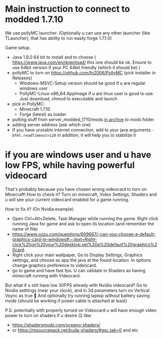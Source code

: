 # Main instruction to connect to modded 1.7.10

We use pollyMC launcher. (Optionally u can use any other launcher (like TLauncher), that has ability to run easily forge 1.7.1.0)

Game setup.
- Java 1.8.0 64 bit to install and to choose ( https://www.java.com/en/download/ this one should be ok. Ensure to use 64bit version if your PC 64bit friendly (which it should be) )
- pollyMC to turn on https://github.com/fn2006/PollyMC  (pick installer in Releases)
    - Windows-MSVC-Setup version should be good if u are regular windows user
    - PollyMC-Linux-x86_64.AppImage if u are linux user is good to use. Just download, chmod to executable and launch
- pick in PollyMC:
    - Minecraft 1.7.10
    - Forge (latest) as loader
- putting stuff from server_modded_1710/mods [in archive](https://github.com/darklab8/infra-game-servers/archive/refs/heads/master.zip) to mods folder 
- adding server address (ask which one)
- If you have unstable internet connection, add to your java arguments `-Dfml.readTimeout=120` in addition, it will help you to stabilize it

# if you are windows user and u have low FPS, while having powerful videocard

That's probably because you have chosen wrong videocard to turn on Minecraft!
How to check it?
Turn on minecraft, Video Settings, Shaders and u will see your current videocard enabled for a game running.

How to fix it? (On Nvidia example)
- Open Ctrl+Alt+Delete, Task Manager while running the game. Right click running Java for game and ask to open its location (and remember the name of file) 
- https://www.ozzu.com/questions/609667/-can-you-choose-a-default-graphics-card-in-windows#:~:text=Right-click%20on%20your%20desktop,set%20a%20default%20graphics%20card.
- Right click your main wallpaper, Go to Display Settings, Graphics settings, and choose as app the java at the found location. In options change graphics preference to videocard.
- go to game and have fast fps. U can validate in Shaders as having minecraft running with Videocard.

But what if u still have low 30FPS already with Nvidia videocard?
Go to Nvidia setttings (near your clock), and in 3d parameters turn on Vertical Vsync as true 🙂
And optionally try running laptop without battery saving mode (should be working if power cable is attached at least)

P.S. potentially with properly turned on Videocard u will have enough video power to turn on shaders if u desire 😉 like:
- https://shadersmods.com/oceano-shaders/
- or https://resourcepack.net/kuda-shaders/#gsc.tab=0
and etc 
